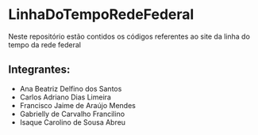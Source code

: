 # LinhaDoTempoRedeFederal
Neste repositório estão contidos os códigos referentes ao site da linha do tempo da rede federal 

## Integrantes:

- Ana Beatriz Delfino dos Santos
- Carlos Adriano Dias Limeira
- Francisco Jaime de Araújo Mendes
- Gabrielly de Carvalho Francilino
- Isaque Carolino de Sousa Abreu
